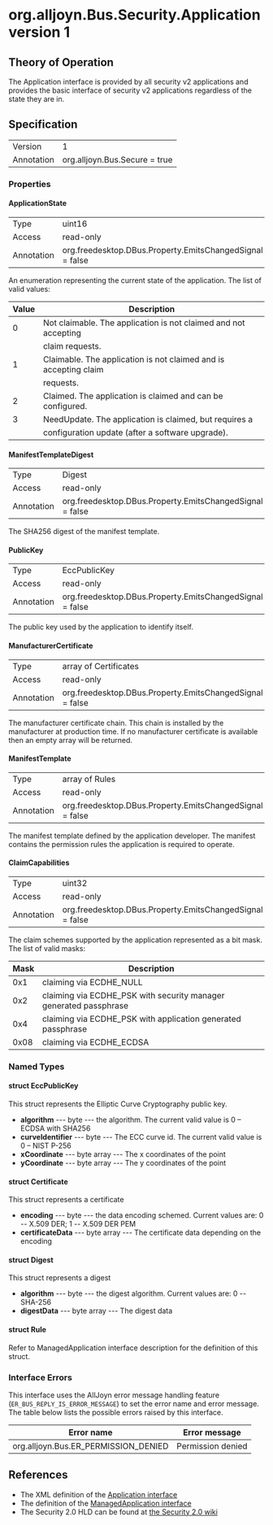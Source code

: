 # org.alljoyn.Bus.Security.Application version 1


## Theory of Operation

The Application interface is provided by all security v2 applications and
provides the basic interface of security v2 applications regardless of the state
they are in.

## Specification

|                       |                               |
|-----------------------|-------------------------------|
| Version               | 1                             |
| Annotation            | org.alljoyn.Bus.Secure = true |

### Properties

#### ApplicationState

|            |                                                          |
|------------|----------------------------------------------------------|
| Type       | uint16                                                   |
| Access     | read-only                                                |
| Annotation | org.freedesktop.DBus.Property.EmitsChangedSignal = false |

An enumeration representing the current state of the application.  The list of
valid values:

| Value | Description                                                       |
|-------|-------------------------------------------------------------------|
| 0     | Not claimable.  The application is not claimed and not accepting  |
|       | claim requests.                                                   |
| 1     | Claimable.  The application is not claimed and is accepting claim |
|       | requests.                                                         |
| 2     | Claimed. The application is claimed and can be configured.        |
| 3     | NeedUpdate. The application is claimed, but requires a            |
|       | configuration update (after a software upgrade).                  |

#### ManifestTemplateDigest

|            |                                                          |
|------------|----------------------------------------------------------|
| Type       | Digest                                                   |
| Access     | read-only                                                |
| Annotation | org.freedesktop.DBus.Property.EmitsChangedSignal = false |

The SHA256 digest of the manifest template.

#### PublicKey

|            |                                                          |
|------------|----------------------------------------------------------|
| Type       | EccPublicKey                                             |
| Access     | read-only                                                |
| Annotation | org.freedesktop.DBus.Property.EmitsChangedSignal = false |


The public key used by the application to identify itself.

#### ManufacturerCertificate

|            |                                                          |
|------------|----------------------------------------------------------|
| Type       | array of Certificates                                    |
| Access     | read-only                                                |
| Annotation | org.freedesktop.DBus.Property.EmitsChangedSignal = false |

The manufacturer certificate chain.  This chain is installed by the manufacturer
at production time.  If no manufacturer certificate is available then an empty
array will be returned.

#### ManifestTemplate

|            |                                                          |
|------------|----------------------------------------------------------|
| Type       | array of Rules                                           |
| Access     | read-only                                                |
| Annotation | org.freedesktop.DBus.Property.EmitsChangedSignal = false |

The manifest template defined by the application developer.  The manifest
contains the permission rules the application is required to operate.

#### ClaimCapabilities

|            |                                                          |
|------------|----------------------------------------------------------|
| Type       | uint32                                                   |
| Access     | read-only                                                |
| Annotation | org.freedesktop.DBus.Property.EmitsChangedSignal = false |

The claim schemes supported by the application represented as a bit mask.
The list of valid masks:

| Mask  | Description                                                       |
|-------|-------------------------------------------------------------------|
| 0x1   | claiming via ECDHE_NULL                                           |
| 0x2   | claiming via ECDHE_PSK with security manager generated passphrase |
| 0x4   | claiming via ECDHE_PSK with application generated passphrase      |
| 0x08  | claiming via ECDHE_ECDSA                                          |

### Named Types

#### struct EccPublicKey

This struct represents the Elliptic Curve Cryptography public key.

  * **algorithm** --- byte --- the algorithm.  The current valid value is
0 – ECDSA with SHA256
  * **curveIdentifier** --- byte --- The ECC curve id.  The current valid value is
0 – NIST P-256
  * **xCoordinate** --- byte array --- The x coordinates of the point
  * **yCoordinate** --- byte array --- The y coordinates of the point

#### struct Certificate

This struct represents a certificate
  * **encoding** --- byte --- the data encoding schemed.  Current values are:
0 -- X.509 DER; 1 -- X.509 DER PEM
  * **certificateData** --- byte array --- The certificate data depending on the
encoding

#### struct Digest

This struct represents a digest
  * **algorithm** --- byte --- the digest algorithm.  Current values are:
0 -- SHA-256
  * **digestData** --- byte array --- The digest data

#### struct Rule

Refer to ManagedApplication interface description for the definition of this struct.

### Interface Errors

This interface uses the AllJoyn error message handling feature
(`ER_BUS_REPLY_IS_ERROR_MESSAGE`) to set the error name and error message. The
table below lists the possible errors raised by this interface.

| Error name                             | Error message             |
|----------------------------------------|---------------------------|
| org.alljoyn.Bus.ER_PERMISSION_DENIED   | Permission denied         |

## References

  * The XML definition of the [Application interface](Application-v1.xml)
  * The definition of the [ManagedApplication interface](ManagedApplication-v1.md)
  * The Security 2.0 HLD can be found at [the Security 2.0 wiki](https://wiki.allseenalliance.org/core/security_enhancements)
